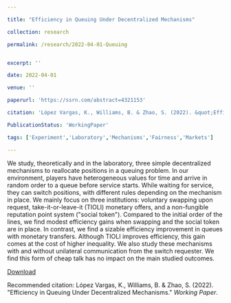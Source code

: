 ```yaml
---

title: "Efficiency in Queuing Under Decentralized Mechanisms"

collection: research

permalink: /research/2022-04-01-Queuing


excerpt: ''

date: 2022-04-01

venue: ''

paperurl: 'https://ssrn.com/abstract=4321153'

citation: 'López Vargas, K., Williams, B. & Zhao, S. (2022). &quot;Efficiency in Queuing Under Decentralized Mechanisms.&quot; <i>Working Paper</i>.'

PublicationStatus: 'WorkingPaper'

tags: ['Experiment','Laboratory','Mechanisms','Fairness','Markets']

---
```

We study, theoretically and in the laboratory, three simple decentralized mechanisms to reallocate positions in a queuing problem. In our environment, players have heterogeneous values for time and  arrive in random order to a queue before service starts. While waiting for service, they can switch positions, with different rules depending on the mechanism in place. We mainly focus on three institutions:  voluntary swapping upon request, take-it-or-leave-it (TIOLI) monetary offers, and a non-fungible reputation point system ("social token"). Compared to the initial order of the lines, we find modest efficiency gains when swapping and the social token are in place. In contrast, we find a sizable efficiency improvement in queues with monetary transfers. Although TIOLI improves efficiency, this gain comes at the cost of higher inequality. We also study these mechanisms with and without unilateral communication from the switch requester. We find this form of cheap talk has no impact on the main studied outcomes.

[Download](https://ssrn.com/abstract=4321153)

Recommended citation: López Vargas, K., Williams, B. & Zhao, S. (2022). &quot;Efficiency in Queuing Under Decentralized Mechanisms.&quot; <i>Working Paper</i>.

